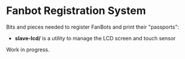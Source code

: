 # Fanbot Registration System

Bits and pieces needed to register FanBots and print their "passports":

* **slave-lcd/** is a utility to manage the LCD screen and touch sensor

Work in progress.
